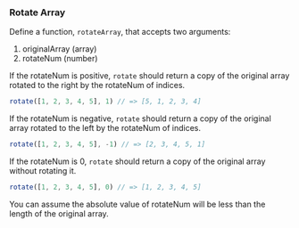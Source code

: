 ### Rotate Array

Define a function, `rotateArray`, that accepts two arguments:
  1. originalArray (array)
  2. rotateNum (number)


If the rotateNum is positive, `rotate` should return a copy of the original
array rotated to the right by the rotateNum of indices.

```javascript
rotate([1, 2, 3, 4, 5], 1) // => [5, 1, 2, 3, 4]
```

If the rotateNum is negative, `rotate` should return a copy of the original
array rotated to the left by the rotateNum of indices.

```javascript
rotate([1, 2, 3, 4, 5], -1) // => [2, 3, 4, 5, 1]
```

If the rotateNum is 0, `rotate` should return a copy of the original array
without rotating it.

```javascript
rotate([1, 2, 3, 4, 5], 0) // => [1, 2, 3, 4, 5]
```

You can assume the absolute value of rotateNum will be less than the length
of the original array.
